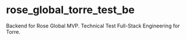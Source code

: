 # rose_global_torre_test_be
Backend for Rose Global MVP. Technical Test Full-Stack Engineering for Torre.
